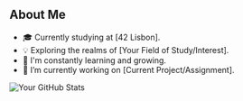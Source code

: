 ## About Me

- 🎓 Currently studying at [42 Lisbon].
- 💡 Exploring the realms of [Your Field of Study/Interest].
- 🌱 I'm constantly learning and growing.
- 🔭 I’m currently working on [Current Project/Assignment].

![Your GitHub Stats](https://github-readme-stats.vercel.app/api?username=dudsdeepz&show_icons=true&hide=contribs,prs&theme=radical)
